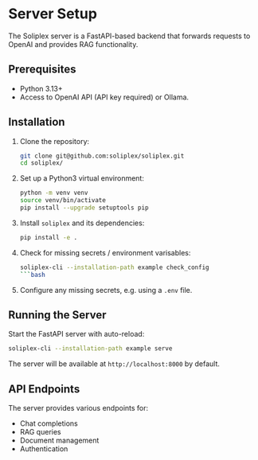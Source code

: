 # Server Setup

The Soliplex server is a FastAPI-based backend that forwards requests
to OpenAI and provides RAG functionality.

## Prerequisites

- Python 3.13+
- Access to OpenAI API (API key required) or Ollama.

## Installation

1. Clone the repository:
   ```bash
   git clone git@github.com:soliplex/soliplex.git
   cd soliplex/
   ```

2. Set up a Python3 virtual environment:
   ```bash
   python -m venv venv
   source venv/bin/activate
   pip install --upgrade setuptools pip
   ```

3. Install `soliplex` and its dependencies:
   ```bash
   pip install -e .
   ```

4. Check for missing secrets / environment varisables:
   ```bash
   soliplex-cli --installation-path example check_config
   ```bash

5. Configure any missing secrets, e.g. using a `.env` file.


## Running the Server

Start the FastAPI server with auto-reload:

```bash
soliplex-cli --installation-path example serve
```

The server will be available at `http://localhost:8000` by default.

## API Endpoints

The server provides various endpoints for:
- Chat completions
- RAG queries
- Document management
- Authentication
